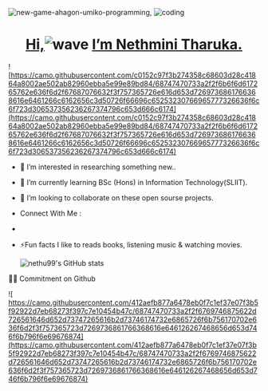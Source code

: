   
  ![<h1 align="center">new-game-ahagon-umiko-programming](https://user-images.githubusercontent.com/79852934/177247488-97c12e9e-6555-459c-bf09-ba68a33a84de.gif), ![coding](https://user-images.githubusercontent.com/79852934/177248887-b3457bbd-87f0-478a-ae6e-2c9428940524.gif)</h1>

  [<h1 align="center">**Hi,**](**Hi,**)![wave](https://user-images.githubusercontent.com/79852934/177246997-68233126-9933-4310-bafd-e8fbf81ca045.gif)
                               [**I’m Nethmini Tharuka.**](**I%E2%80%99m%20Nethmini%20Tharuka.**)</h1>
				

  ![https://camo.githubusercontent.com/c0152c97f3b274358c68603d28c41864a8002ae502ab82960ebba5e99e89bd84/68747470733a2f2f6b6f6d617265762e636f6d2f67687076632f3f757365726e616d653d7269736861766368616e6461266c6162656c3d50726f66696c65253230766965777326636f6c6f723d306537356236267374796c653d666c6174](https://camo.githubusercontent.com/c0152c97f3b274358c68603d28c41864a8002ae502ab82960ebba5e99e89bd84/68747470733a2f2f6b6f6d617265762e636f6d2f67687076632f3f757365726e616d653d7269736861766368616e6461266c6162656c3d50726f66696c65253230766965777326636f6c6f723d306537356236267374796c653d666c6174)   
  
         
- 👀 I’m interested in researching something new..
- 🌱 I’m currently learning BSc (Hons) in Information Technology(SLIIT).
- 💞️ I’m looking to collaborate on these open sourse projects.
-  Connect With Me :
- 

- ⚡Fun facts I like to reads books, listening music & watching movies.

     
     
     
  ![nethu99's GitHub stats](https://github-readme-stats.vercel.app/api?username=nethu99&show_icons=true&theme=radical)


 ✍🏽 Commitment on Github


![<img align="right">https://camo.githubusercontent.com/412aefb877a6478eb0f7c1ef37e07f3b5f92922d7eb68273f397c7e10454b47c/68747470733a2f2f6769746875622d726561646d652d73747265616b2d73746174732e6865726f6b756170702e636f6d2f3f757365723d7269736861766368616e646126267468656d653d746f6b796f6e69676874](https://camo.githubusercontent.com/412aefb877a6478eb0f7c1ef37e07f3b5f92922d7eb68273f397c7e10454b47c/68747470733a2f2f6769746875622d726561646d652d73747265616b2d73746174732e6865726f6b756170702e636f6d2f3f757365723d7269736861766368616e646126267468656d653d746f6b796f6e69676874)</p>

<!---
nethu99/nethu99 is a ✨ special ✨ repository because its `README.md` (this file) appears on your GitHub profile.
You can click the Preview link to take a look at your changes.
--->
